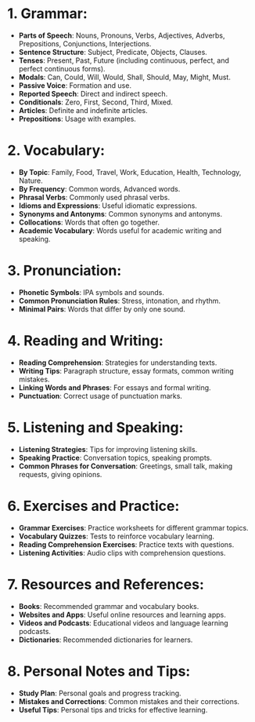 # 1. **Grammar**:
- **Parts of Speech**: Nouns, Pronouns, Verbs, Adjectives, Adverbs, Prepositions, Conjunctions, Interjections.
- **Sentence Structure**: Subject, Predicate, Objects, Clauses.
- **Tenses**: Present, Past, Future (including continuous, perfect, and perfect continuous forms).
- **Modals**: Can, Could, Will, Would, Shall, Should, May, Might, Must.
- **Passive Voice**: Formation and use.
- **Reported Speech**: Direct and indirect speech.
- **Conditionals**: Zero, First, Second, Third, Mixed.
- **Articles**: Definite and indefinite articles.
- **Prepositions**: Usage with examples.
# 2. **Vocabulary**:
- **By Topic**: Family, Food, Travel, Work, Education, Health, Technology, Nature.
- **By Frequency**: Common words, Advanced words.
- **Phrasal Verbs**: Commonly used phrasal verbs.
- **Idioms and Expressions**: Useful idiomatic expressions.
- **Synonyms and Antonyms**: Common synonyms and antonyms.
- **Collocations**: Words that often go together.
- **Academic Vocabulary**: Words useful for academic writing and speaking.
# 3. **Pronunciation**:
- **Phonetic Symbols**: IPA symbols and sounds.
- **Common Pronunciation Rules**: Stress, intonation, and rhythm.
- **Minimal Pairs**: Words that differ by only one sound.
# 4. **Reading and Writing**:
- **Reading Comprehension**: Strategies for understanding texts.
- **Writing Tips**: Paragraph structure, essay formats, common writing mistakes.
- **Linking Words and Phrases**: For essays and formal writing.
- **Punctuation**: Correct usage of punctuation marks.
# 5. **Listening and Speaking**:
- **Listening Strategies**: Tips for improving listening skills.
- **Speaking Practice**: Conversation topics, speaking prompts.
- **Common Phrases for Conversation**: Greetings, small talk, making requests, giving opinions.
# 6. **Exercises and Practice**:
- **Grammar Exercises**: Practice worksheets for different grammar topics.
- **Vocabulary Quizzes**: Tests to reinforce vocabulary learning.
- **Reading Comprehension Exercises**: Practice texts with questions.
- **Listening Activities**: Audio clips with comprehension questions.
# 7. **Resources and References**:
- **Books**: Recommended grammar and vocabulary books.
- **Websites and Apps**: Useful online resources and learning apps.
- **Videos and Podcasts**: Educational videos and language learning podcasts.
- **Dictionaries**: Recommended dictionaries for learners.
# 8. **Personal Notes and Tips**:
- **Study Plan**: Personal goals and progress tracking.
- **Mistakes and Corrections**: Common mistakes and their corrections.
- **Useful Tips**: Personal tips and tricks for effective learning.
